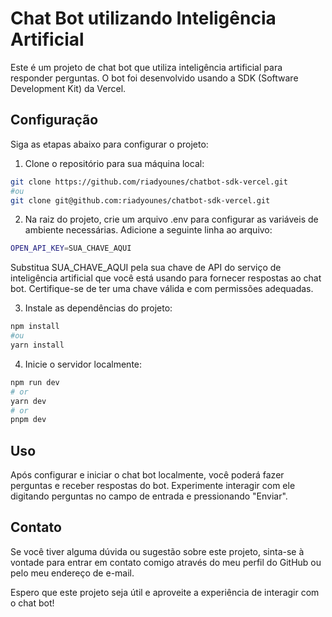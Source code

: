 # Chat Bot utilizando Inteligência Artificial

Este é um projeto de chat bot que utiliza inteligência artificial para responder perguntas. O bot foi desenvolvido usando a SDK (Software Development Kit) da Vercel.

## Configuração

Siga as etapas abaixo para configurar o projeto:

1. Clone o repositório para sua máquina local:

```bash
git clone https://github.com/riadyounes/chatbot-sdk-vercel.git
#ou
git clone git@github.com:riadyounes/chatbot-sdk-vercel.git
```

2. Na raiz do projeto, crie um arquivo .env para configurar as variáveis de ambiente necessárias. Adicione a seguinte linha ao arquivo:

```bash
OPEN_API_KEY=SUA_CHAVE_AQUI
```

Substitua SUA_CHAVE_AQUI pela sua chave de API do serviço de inteligência artificial que você está usando para fornecer respostas ao chat bot. Certifique-se de ter uma chave válida e com permissões adequadas.

3. Instale as dependências do projeto:

```bash
npm install
#ou
yarn install
```

4. Inicie o servidor localmente:

```bash
npm run dev
# or
yarn dev
# or
pnpm dev
```

## Uso

Após configurar e iniciar o chat bot localmente, você poderá fazer perguntas e receber respostas do bot. Experimente interagir com ele digitando perguntas no campo de entrada e pressionando "Enviar".

## Contato

Se você tiver alguma dúvida ou sugestão sobre este projeto, sinta-se à vontade para entrar em contato comigo através do meu perfil do GitHub ou pelo meu endereço de e-mail.

Espero que este projeto seja útil e aproveite a experiência de interagir com o chat bot!
